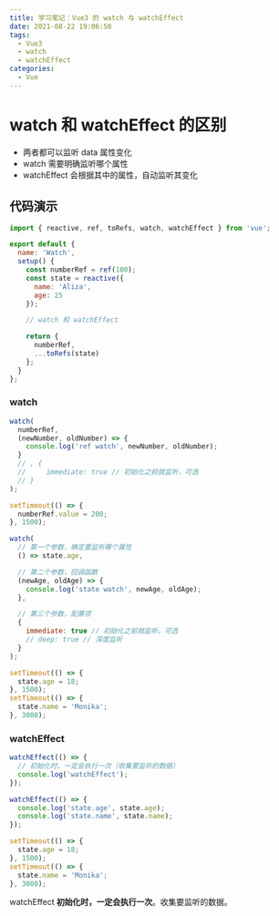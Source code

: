 ```yaml
---
title: 学习笔记：Vue3 的 watch 与 watchEffect
date: 2021-08-22 19:06:50
tags:
  - Vue3
  - watch
  - watchEffect
categories:
  - Vue
---
```


# watch 和 watchEffect 的区别

- 两者都可以监听 data 属性变化
- watch 需要明确监听哪个属性
- watchEffect 会根据其中的属性，自动监听其变化

## 代码演示

```javascript
import { reactive, ref, toRefs, watch, watchEffect } from 'vue';

export default {
  name: 'Watch',
  setup() {
    const numberRef = ref(100);
    const state = reactive({
      name: 'Aliza',
      age: 25
    });

    // watch 和 watchEffect

    return {
      numberRef,
      ...toRefs(state)
    };
  }
};
```

### watch

```javascript
watch(
  numberRef,
  (newNumber, oldNumber) => {
    console.log('ref watch', newNumber, oldNumber);
  }
  // , {
  //     immediate: true // 初始化之前就监听，可选
  // }
);

setTimeout(() => {
  numberRef.value = 200;
}, 1500);

watch(
  // 第一个参数，确定要监听哪个属性
  () => state.age,

  // 第二个参数，回调函数
  (newAge, oldAge) => {
    console.log('state watch', newAge, oldAge);
  },

  // 第三个参数，配置项
  {
    immediate: true // 初始化之前就监听，可选
    // deep: true // 深度监听
  }
);

setTimeout(() => {
  state.age = 18;
}, 1500);
setTimeout(() => {
  state.name = 'Monika';
}, 3000);
```

### watchEffect

```javascript
watchEffect(() => {
  // 初始化时，一定会执行一次（收集要监听的数据）
  console.log('watchEffect');
});

watchEffect(() => {
  console.log('state.age', state.age);
  console.log('state.name', state.name);
});

setTimeout(() => {
  state.age = 18;
}, 1500);
setTimeout(() => {
  state.name = 'Monika';
}, 3000);
```

watchEffect **初始化时，一定会执行一次**。收集要监听的数据。
